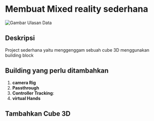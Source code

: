 # Membuat Mixed reality sederhana

![Gambar Ulasan Data](https://link-to-your-image.com/image.png)

## Deskripsi
Project sederhana yaitu menggenggam sebuah cube 3D menggunakan building block

## Building yang perlu ditambahkan 

1. **camera Rig**
2. **Passthrough**
3. **Controller Tracking**: 
4. **virtual Hands**

## Tambahkan Cube 3D 



